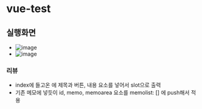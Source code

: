 # vue-test
## 실행화면
- ![image](https://user-images.githubusercontent.com/96058996/159858577-a6f37035-552d-41ae-8fca-58d594805611.png)
- ![image](https://user-images.githubusercontent.com/96058996/159858623-4ea2f70a-4f59-4c23-b991-805011239285.png)

### 리뷰
* index에 들고온 <memo-component>에 제목과 버튼, 내용 요소를 넣어서 slot으로 출력
* 기존 메모에 넣듯이 id, memo, memoarea 요소를 memolist: [] 에 push해서 적용
